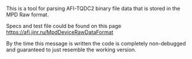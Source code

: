 This is a tool for parsing AFI-TQDC2 binary file data that is stored in the MPD Raw format.

Specs and test file could be found on this page
https://afi.jinr.ru/MpdDeviceRawDataFormat

By the time this message is written the code is completely non-debugged and guaranteed to just resemble the working version.
